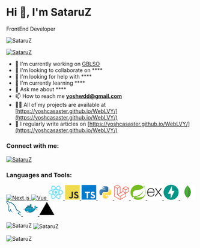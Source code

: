 
# Hi 👋, I'm SataruZ

FrontEnd Developer

<p align="left"> <img src="https://komarev.com/ghpvc/?username=SataruZ&label=Profile%20views&color=0e75b6&style=flat" alt="SataruZ" /> </p>

<p align="left"> <a href="https://github.com/ryo-ma/github-profile-trophy"><img src="https://github-profile-trophy.vercel.app/?username=SataruZ" alt="SataruZ" /></a> </p>

- 🔭 I'm currently working on [GBLSO](https://github.com/YoshCasaster/BOT-CRASH-WHATSAPP)
- 👯 I'm looking to collaborate on ****
- 🤝 I'm looking for help with ****
- 🌱 I'm currently learning ****
- 💬 Ask me about ****
- 📫 How to reach me **yoshwdd@gmail.com**
- 👨‍💻 All of my projects are available at [https://yoshcasaster.github.io/WebLVY/](https://yoshcasaster.github.io/WebLVY/)
- 📝 I regularly write articles on [https://yoshcasaster.github.io/WebLVY/](https://yoshcasaster.github.io/WebLVY/)

<h3 align="left">Connect with me:</h3>
<p align="left">
<a href="https://github.com/SataruZ" target="blank"><img align="center" src="https://raw.githubusercontent.com/rahuldkjain/github-profile-readme-generator/master/src/images/icons/Social/github.svg" alt="SataruZ" height="30" width="40" /></a>
</p>

<h3 align="left">Languages and Tools:</h3>
<p align="left">
<a href="#" target="_blank" rel="noreferrer"> <img src="https://raw.githubusercontent.com/devicons/devicon/master/icons/next.js/next.js-original.svg" alt="Next.js" width="40" height="40"/> </a> <a href="#" target="_blank" rel="noreferrer"> <img src="https://raw.githubusercontent.com/devicons/devicon/master/icons/vue/vue-original.svg" alt="Vue" width="40" height="40"/> </a> <a href="#" target="_blank" rel="noreferrer"> <img src="https://raw.githubusercontent.com/devicons/devicon/master/icons/react/react-original.svg" alt="React" width="40" height="40"/> </a> <a href="#" target="_blank" rel="noreferrer"> <img src="https://raw.githubusercontent.com/devicons/devicon/master/icons/javascript/javascript-original.svg" alt="JavaScript" width="40" height="40"/> </a> <a href="#" target="_blank" rel="noreferrer"> <img src="https://raw.githubusercontent.com/devicons/devicon/master/icons/typescript/typescript-original.svg" alt="TypeScript" width="40" height="40"/> </a> <a href="#" target="_blank" rel="noreferrer"> <img src="https://raw.githubusercontent.com/devicons/devicon/master/icons/python/python-original.svg" alt="Python" width="40" height="40"/> </a> <a href="#" target="_blank" rel="noreferrer"> <img src="https://raw.githubusercontent.com/devicons/devicon/master/icons/laravel/laravel-original.svg" alt="Laravel" width="40" height="40"/> </a> <a href="#" target="_blank" rel="noreferrer"> <img src="https://raw.githubusercontent.com/devicons/devicon/master/icons/spring/spring-original.svg" alt="Spring" width="40" height="40"/> </a> <a href="#" target="_blank" rel="noreferrer"> <img src="https://raw.githubusercontent.com/devicons/devicon/master/icons/express/express-original.svg" alt="Express" width="40" height="40"/> </a> <a href="#" target="_blank" rel="noreferrer"> <img src="https://raw.githubusercontent.com/devicons/devicon/master/icons/fastapi/fastapi-original.svg" alt="FastAPI" width="40" height="40"/> </a> <a href="#" target="_blank" rel="noreferrer"> <img src="https://raw.githubusercontent.com/devicons/devicon/master/icons/mongodb/mongodb-original.svg" alt="MongoDB" width="40" height="40"/> </a> <a href="#" target="_blank" rel="noreferrer"> <img src="https://raw.githubusercontent.com/devicons/devicon/master/icons/mysql/mysql-original.svg" alt="MySQL" width="40" height="40"/> </a> <a href="#" target="_blank" rel="noreferrer"> <img src="https://raw.githubusercontent.com/devicons/devicon/master/icons/docker/docker-original.svg" alt="Docker" width="40" height="40"/> </a> <a href="#" target="_blank" rel="noreferrer"> <img src="https://raw.githubusercontent.com/devicons/devicon/master/icons/vercel/vercel-original.svg" alt="Vercel" width="40" height="40"/> </a>
</p>

<p><img align="left" src="https://github-readme-stats.vercel.app/api/top-langs?username=SataruZ&show_icons=true&locale=en&layout=compact" alt="SataruZ" /></p>

<p>&nbsp;<img align="center" src="https://github-readme-stats.vercel.app/api?username=SataruZ&show_icons=true&locale=en" alt="SataruZ" /></p>

<p><img align="center" src="https://github-readme-streak-stats.herokuapp.com/?user=SataruZ&" alt="SataruZ" /></p>
